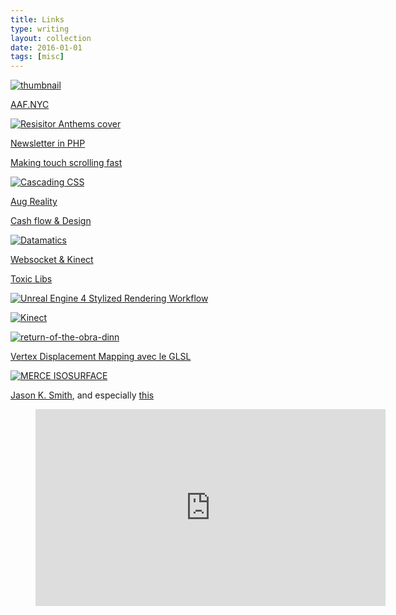 ```yaml
---
title: Links
type: writing
layout: collection
date: 2016-01-01
tags: [misc]
---
```


[![thumbnail](http://lernertandsander.com/wp-content/uploads/2017/02/LS_Lernertandsander.jpg)](http://lernertandsander.com/ 'Lerner and Sander')

[AAF.NYC](http://aaf.nyc/)

[![Resisitor Anthems cover](http://ericskiff.com/Resistor-anthems-cover_500.png)](http://ericskiff.com/music/ 'Eric Skiff 8 bit music')

[Newsletter in PHP](https://code.tutsplus.com/tutorials/build-a-newsletter-system-with-php-and-mysql--net-5742)

[Making touch scrolling fast](https://developers.google.com/web/updates/2017/01/scrolling-intervention?ref=webdesignernews.com)

[![Cascading CSS](//i.imgur.com/cFBIsJq.png)](https://github.com/sidnz/CascadingCSS 'Cascading CSS')

[Aug Reality](https://www.cnet.com/news/prosthetic-reality-the-artification-of-augmented-reality/)

[Cash flow & Design](http://www.erickarjaluoto.com/blog/how-to-be-a-better-designer/)

[![Datamatics](http://data.tomonaga.webfactional.com/static/ri_web/work/datamatics-datatron-1.jpg)](http://www.ryojiikeda.com/project/datamatics/ 'ryoji ikeda')

[Websocket & Kinect](https://channel9.msdn.com/coding4fun/kinect/WebSocketing-the-Kinect-with-Kinection)

[Toxic Libs](http://toxiclibs.org/)

[![Unreal Engine 4 Stylized Rendering Workflow](https://80lv-cdn.akamaized.net/80.lv/uploads/2017/04/01_Hello.jpg)](https://80.lv/articles/unreal-engine-4-stylized-rendering-workflow/ 'Unreal Engine 4 Stylized Rendering Workflow')

[![Kinect](//payload11.cargocollective.com/1/5/183689/2524464/Machine-Drum-Website-5.jpg)](http://andreaskoller.com/filter/processing/Machine-Drum 'Drum Machine')

[![return-of-the-obra-dinn](https://img.itch.zone/aW1hZ2UvMTI2NTgvMjc2NDgyLmdpZg==/original/nyw5Of.gif)](https://dukope.itch.io/return-of-the-obra-dinn 'return-of-the-obra-dinn')

[Vertex Displacement Mapping avec le GLSL](http://www.ozone3d.net/tutorials/vertex_displacement_mapping.php)

[![MERCE ISOSURFACE](http://www.flong.com/storage/images/projects/merce.jpg)](http://www.flong.com/projects/merce/ "Merce's Isosurface")

[Jason K. Smith](http://colordodge.com/), and especially [this](http://colordodge.com/ReactionDiffusion/)

<figure>
	<div class="full-width-video">
		<iframe width="560" height="315" src="https://www.youtube.com/embed/C7HL5wYqAbU" frameborder="0" allowfullscreen></iframe>
	</div>
</figure>
